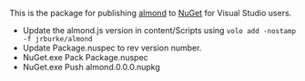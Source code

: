 This is the package for publishing [almond](https://github.com/jrburke/almond) to
[NuGet](http://docs.nuget.org/) for Visual Studio users.

* Update the almond.js version in content/Scripts using `volo add -nostamp -f jrburke/almond`
* Update Package.nuspec to rev version number.
* NuGet.exe Pack Package.nuspec
* NuGet.exe Push almond.0.0.0.nupkg
